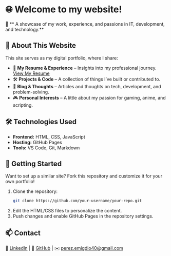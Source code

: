 # 🌐 Welcome to my website!

🚀 ** A showcase of my work, experience, and passions in IT, development, and technology.**

## 🔹 About This Website
This site serves as my digital portfolio, where I share:
- 📜 **My Resume & Experience** – Insights into my professional journey. [View My Resume](https://github.com/DataEWarlock/Emigdio_Resume/blob/main/Emigdio%20Resume%202024.pdf)
- 🛠️ **Projects & Code** – A collection of things I’ve built or contributed to.
- 📖 **Blog & Thoughts** – Articles and thoughts on tech, development, and problem-solving.
- 🎮 **Personal Interests** – A little about my passion for gaming, anime, and scripting.

## 🛠️ Technologies Used
- **Frontend:** HTML, CSS, JavaScript
- **Hosting:** GitHub Pages
- **Tools:** VS Code, Git, Markdown

## 🚀 Getting Started
Want to set up a similar site? Fork this repository and customize it for your own portfolio!

1. Clone the repository:
   ```bash
   git clone https://github.com/your-username/your-repo.git
   ```
2. Edit the HTML/CSS files to personalize the content.
3. Push changes and enable GitHub Pages in the repository settings.

## 📫 Contact
💼 [LinkedIn](https://www.linkedin.com/in/emigdio-perez-79719a183/) | 🐙 [GitHub](#) | ✉️ perez.emigdio40@gmail.com

